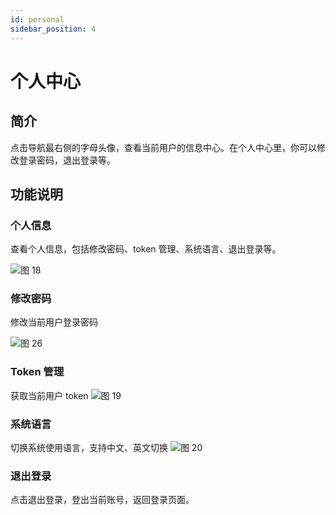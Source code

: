 ```yaml
---
id: personal
sidebar_position: 4
---
```


# 个人中心

## 简介[](#jian-jie)

点击导航最右侧的字母头像，查看当前用户的信息中心。在个人中心里，你可以修改登录密码，退出登录等。

## 功能说明[](#gong-neng-shuo-ming)

### 个人信息[](#ge-ren-xin-xi)

查看个人信息，包括修改密码、token 管理、系统语言、退出登录等。

![图 18](/img/a2df1b51b03b8fe9ef764fe62c9f47ab613dd80d4f06d89de490a1eaa071bf1d.png)

### 修改密码[](#zhang-hao-quan-xian)

修改当前用户登录密码

![图 26](/img/ecc18728f77935ad643de86aadc49c79ccf0e76e5f441d5d45bc440b97fe9245.png)

### Token 管理[](#zhang-hao-quan-xian)

获取当前用户 token
![图 19](/img/d0fc4adf0487c320c5e70da89aca122ee3cb46af793e916f94ec683e99bd707b.png)

### 系统语言[](#zhang-hao-quan-xian)

切换系统使用语言，支持中文、英文切换
![图 20](/img/992c56fcdd5a1e69344a2bbd14c3286ff8d7afb189808e8011cc9d4b699cea11.png)

### 退出登录[](#zhang-hao-quan-xian)

点击退出登录，登出当前账号，返回登录页面。
